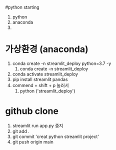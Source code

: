 #python starting
1. python 
1. anaconda 
1. 





# 가상환경 (anaconda)
1. conda create -n streamlit_deploy python=3.7 -y
   1. conda create -n streamlit_deploy
1. conda activate streamlit_deploy 
1. pip install streamlit pandas
1. commend + shift + p 눌러서 
   1. python ('streamlit_deploy')



# github clone
1. streamlit run app.py 중지
1. git add .
1. git commit 'creat python streamlit project'
1. git push origin main

